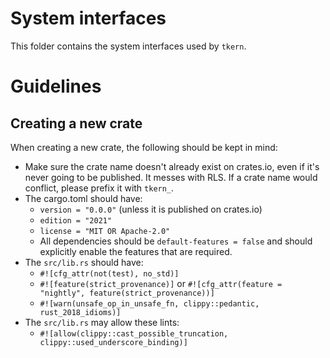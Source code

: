 # System interfaces

This folder contains the system interfaces used by `tkern`.

# Guidelines

## Creating a new crate

When creating a new crate, the following should be kept in mind:
- Make sure the crate name doesn't already exist on crates.io, even if it's never going to be published. It messes with RLS. If a crate name would conflict, please prefix it with `tkern_`.
- The cargo.toml should have:
  - `version = "0.0.0"` (unless it is published on crates.io)
  - `edition = "2021"`
  - `license = "MIT OR Apache-2.0"`
  - All dependencies should be `default-features = false` and should explicitly enable the features that are required.
- The `src/lib.rs` should have:
  - `#![cfg_attr(not(test), no_std)]`
  - `#![feature(strict_provenance)]` or `#![cfg_attr(feature = "nightly", feature(strict_provenance))]`
  - `#![warn(unsafe_op_in_unsafe_fn, clippy::pedantic, rust_2018_idioms)]`
- The `src/lib.rs` may allow these lints:
  - `#![allow(clippy::cast_possible_truncation, clippy::used_underscore_binding)]`
